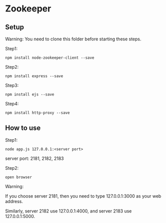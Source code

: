# Zookeeper

## Setup

Warning: You need to clone this folder before starting these steps.

Step1:

	npm install node-zookeeper-client --save

Step2:

	npm install express --save

Step3:

	npm install ejs --save

Step4:

	npm install http-proxy --save

## How to use

Step1:

	node app.js 127.0.0.1:<server port>

server port: 2181, 2182, 2183

Step2:

	open browser

Warning:

If you choose server 2181, then you need to type 127.0.0.1:3000 as your web address.

Similarly, server 2182 use 127.0.0.1:4000, and server 2183 use 127.0.0.1:5000.
